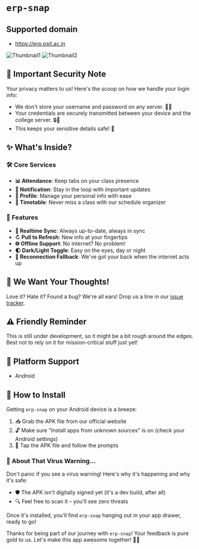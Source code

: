 # `erp-snap`

## Supported domain

-  https://erp.psit.ac.in

![Thumbnail1](https://github.com/user-attachments/assets/beb6c87a-41be-47cd-afd2-8902c25f4b4e)
![Thumbnail2](https://github.com/user-attachments/assets/b93f6ac2-f58b-4566-af95-135d5ec8f024)

## 🔐 Important Security Note

Your privacy matters to us! Here's the scoop on how we handle your login info:

-  We don't store your username and password on any server. 🛜❌
-  Your credentials are securely transmitted between your device and the college server. 🔒🔀
-  This keeps your sensitive details safe! 💪

## ✨ What's Inside?

### 🛠️ Core Services

-  **📊 Attendance**: Keep tabs on your class presence
-  **🔔 Notification**: Stay in the loop with important updates
-  **👤 Profile**: Manage your personal info with ease
-  **📅 Timetable**: Never miss a class with our schedule organizer

### 🌟 Features

-  **🔄 Realtime Sync**: Always up-to-date, always in sync
-  **↻ Pull to Refresh**: New info at your fingertips
-  **🌐 Offline Support**: No internet? No problem!
-  **🌓 Dark/Light Toggle**: Easy on the eyes, day or night
-  **🔌 Reconnection Fallback**: We've got your back when the internet acts up

## 💬 We Want Your Thoughts!

Love it? Hate it? Found a bug? We're all ears! Drop us a line in our [issue tracker](https://github.com/shahil-yadav/erp-snap/issues).

## ⚠️ Friendly Reminder

This is still under development, so it might be a bit rough around the edges. Best not to rely on it for mission-critical stuff just yet!

## 📱 Platform Support

-  Android

## 🔧 How to Install

Getting `erp-snap` on your Android device is a breeze:

1. 📥 Grab the APK file from our official website
2. 🔓 Make sure "Install apps from unknown sources" is on (check your Android settings)
3. 📲 Tap the APK file and follow the prompts

### 🦠 About That Virus Warning...

Don't panic if you see a virus warning! Here's why it's happening and why it's safe:

-  🛡️ The APK isn't digitally signed yet (it's a dev build, after all)
-  🔍 Feel free to scan it – you'll see zero threats

Once it's installed, you'll find `erp-snap` hanging out in your app drawer, ready to go!

Thanks for being part of our journey with `erp-snap`! Your feedback is pure gold to us. Let's make this app awesome together! 🙌✨
